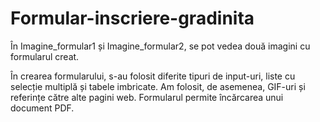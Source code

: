 # Formular-inscriere-gradinita

În Imagine_formular1 și Imagine_formular2, se pot vedea două imagini cu formularul creat. 

În crearea formularului, s-au folosit diferite tipuri de input-uri, liste cu selecție multiplă și tabele imbricate. Am folosit, de asemenea, GIF-uri și referințe către alte pagini web. 
Formularul permite încărcarea unui document PDF.
